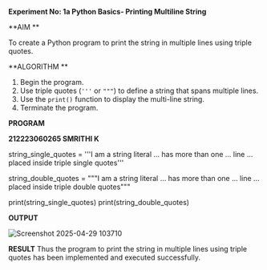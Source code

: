 **Experiment No: 1a Python Basics- Printing Multiline String**

**AIM  **

To create a Python program to print the string in multiple lines using triple quotes.


**ALGORITHM  **
1. Begin the program.  
2. Use triple quotes (`'''` or `"""`) to define a string that spans multiple lines.  
3. Use the `print()` function to display the multi-line string.  
4. Terminate the program.
   

**PROGRAM**


**212223060265
SMRITHI K**



string_single_quotes = '''I am a string literal
... has more than one
... line
... placed inside triple single quotes'''

string_double_quotes = """I am a string literal
... has more than one
... line
... placed inside triple double quotes"""

print(string_single_quotes)
print(string_double_quotes)



**OUTPUT**

![Screenshot 2025-04-29 103710](https://github.com/user-attachments/assets/8382e708-0a17-43d1-b5a5-57e5fa95cd4e)




**RESULT**
Thus the program to print the string in multiple lines using triple quotes has been implemented and executed successfully.
